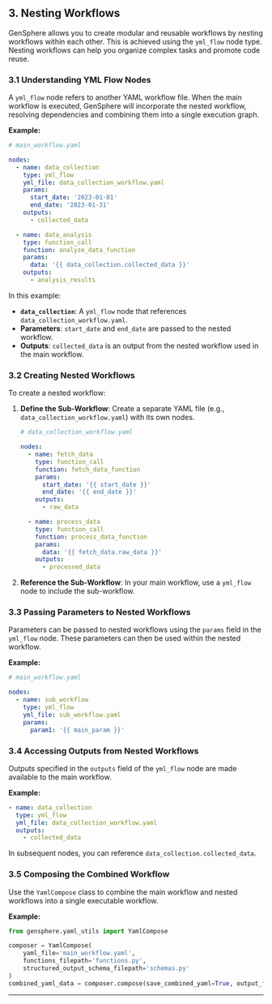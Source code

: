 ## 3. Nesting Workflows

GenSphere allows you to create modular and reusable workflows by nesting workflows within each other. This is achieved using the `yml_flow` node type. Nesting workflows can help you organize complex tasks and promote code reuse.

### 3.1 Understanding YML Flow Nodes

A `yml_flow` node refers to another YAML workflow file. When the main workflow is executed, GenSphere will incorporate the nested workflow, resolving dependencies and combining them into a single execution graph.

**Example:**

```yaml
# main_workflow.yaml

nodes:
  - name: data_collection
    type: yml_flow
    yml_file: data_collection_workflow.yaml
    params:
      start_date: '2023-01-01'
      end_date: '2023-01-31'
    outputs:
      - collected_data

  - name: data_analysis
    type: function_call
    function: analyze_data_function
    params:
      data: '{{ data_collection.collected_data }}'
    outputs:
      - analysis_results
```

In this example:

- **`data_collection`**: A `yml_flow` node that references `data_collection_workflow.yaml`.
- **Parameters**: `start_date` and `end_date` are passed to the nested workflow.
- **Outputs**: `collected_data` is an output from the nested workflow used in the main workflow.

### 3.2 Creating Nested Workflows

To create a nested workflow:

1. **Define the Sub-Workflow**: Create a separate YAML file (e.g., `data_collection_workflow.yaml`) with its own nodes.

   ```yaml
   # data_collection_workflow.yaml

   nodes:
     - name: fetch_data
       type: function_call
       function: fetch_data_function
       params:
         start_date: '{{ start_date }}'
         end_date: '{{ end_date }}'
       outputs:
         - raw_data

     - name: process_data
       type: function_call
       function: process_data_function
       params:
         data: '{{ fetch_data.raw_data }}'
       outputs:
         - processed_data
   ```

2. **Reference the Sub-Workflow**: In your main workflow, use a `yml_flow` node to include the sub-workflow.

### 3.3 Passing Parameters to Nested Workflows

Parameters can be passed to nested workflows using the `params` field in the `yml_flow` node. These parameters can then be used within the nested workflow.

**Example:**

```yaml
# main_workflow.yaml

nodes:
  - name: sub_workflow
    type: yml_flow
    yml_file: sub_workflow.yaml
    params:
      param1: '{{ main_param }}'
```

### 3.4 Accessing Outputs from Nested Workflows

Outputs specified in the `outputs` field of the `yml_flow` node are made available to the main workflow.

**Example:**

```yaml
- name: data_collection
  type: yml_flow
  yml_file: data_collection_workflow.yaml
  outputs:
    - collected_data
```

In subsequent nodes, you can reference `data_collection.collected_data`.

### 3.5 Composing the Combined Workflow

Use the `YamlCompose` class to combine the main workflow and nested workflows into a single executable workflow.

**Example:**

```python
from gensphere.yaml_utils import YamlCompose

composer = YamlCompose(
    yaml_file='main_workflow.yaml',
    functions_filepath='functions.py',
    structured_output_schema_filepath='schemas.py'
)
combined_yaml_data = composer.compose(save_combined_yaml=True, output_file='combined.yaml')
```

---
